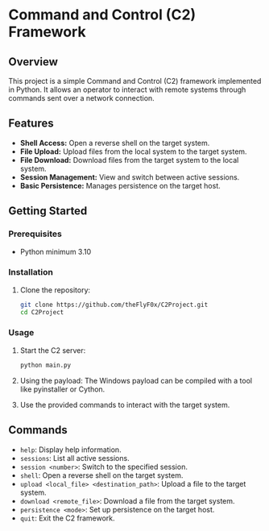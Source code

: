 # Command and Control (C2) Framework

## Overview

This project is a simple Command and Control (C2) framework implemented in Python. It allows an operator to interact with remote systems through commands sent over a network connection.

## Features

- **Shell Access:** Open a reverse shell on the target system.
- **File Upload:** Upload files from the local system to the target system.
- **File Download:** Download files from the target system to the local system.
- **Session Management:** View and switch between active sessions.
- **Basic Persistence:** Manages persistence on the target host.

## Getting Started

### Prerequisites

- Python minimum 3.10

### Installation

1. Clone the repository:

    ```bash
    git clone https://github.com/theFlyF0x/C2Project.git
    cd C2Project
    ```

### Usage

1. Start the C2 server:

    ```bash
    python main.py
    ```

2. Using the payload:
    The Windows payload can be compiled with a tool like pyinstaller or Cython.

3. Use the provided commands to interact with the target system.

## Commands

- `help`: Display help information.
- `sessions`: List all active sessions.
- `session <number>`: Switch to the specified session.
- `shell`: Open a reverse shell on the target system.
- `upload <local_file> <destination_path>`: Upload a file to the target system.
- `download <remote_file>`: Download a file from the target system.
- `persistence <mode>`: Set up persistence on the target host. 
- `quit`: Exit the C2 framework.
